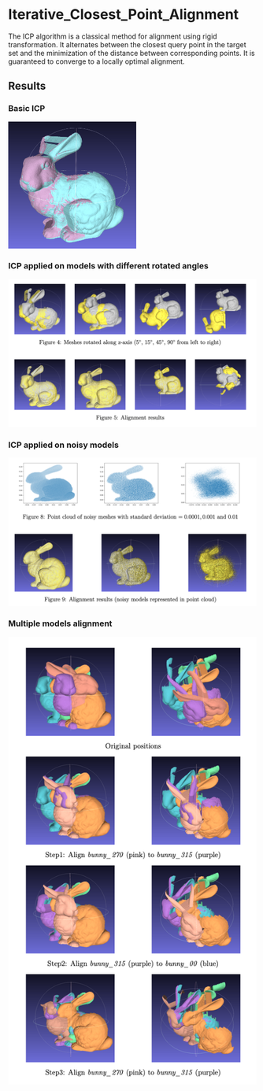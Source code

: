 # Iterative_Closest_Point_Alignment

The ICP algorithm is a classical method for alignment using rigid transformation. It alternates between the closest query point in the target set and the minimization of the distance between corresponding points. It is guaranteed to converge to a locally optimal alignment.

## Results

### Basic ICP
<img src="https://github.com/Lixiyao-meow/Iterative_Closest_Point_Alignment/blob/main/results/q1-pink-gt.png" width="260">

### ICP applied on models with different rotated angles
<img src="https://github.com/Lixiyao-meow/Iterative_Closest_Point_Alignment/blob/main/results/rotation.png" width="960">

### ICP applied on noisy models
<img src="https://github.com/Lixiyao-meow/Iterative_Closest_Point_Alignment/blob/main/results/noise.png" width="960">

### Multiple models alignment
<img src="https://github.com/Lixiyao-meow/Iterative_Closest_Point_Alignment/blob/main/results/Alignment1.png" width="560">
